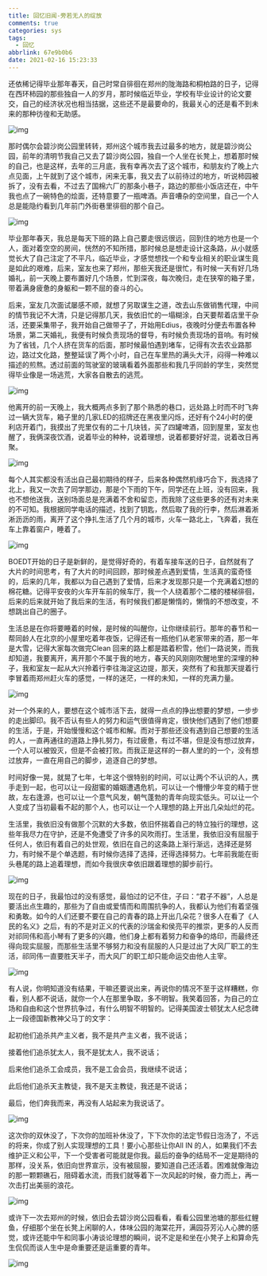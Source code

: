 ```yaml
---
title: 回忆旧闻-旁若无人的绽放
comments: true
categories: sys
tags:
  - 回忆
abbrlink: 67e9b0b6
date: 2021-02-16 15:23:33
---
```


还依稀记得毕业那年春天，自己时常自徘徊在郑州的陇海路和桐柏路的日子，记得在西环柿园的那些独自一人的岁月，那时候临近毕业，学校有毕业设计的论文要交，自己的经济状况也相当拮据，这些还不是最要命的，我最关心的还是看不到未来的那种彷徨和无助感。
<!--more-->

![img](回忆旧闻-旁若无人的绽放/1240-20210222152446745.jpeg)

那时偶尔会碧沙岗公园里转转，郑州这个城市我去过最多的地方，就是碧沙岗公园，前年的清明节我自己又去了碧沙岗公园，独自一个人坐在长凳上，想着那时候的自己，也是这样，去年的三月底，我有幸再次去了这个城市，和朋友约了晚上六点见面，上午就到了这个城市，闲来无事，我又去了以前待过的地方，听说柿园被拆了，没有去看，不过去了国棉六厂的那条小巷子，路边的那些小饭店还在，中午我也点了一碗特色的烩面，还特意要了一瓶啤酒。声音嘈杂的空间里，自己一个人总是能隐约看到几年前门外街巷里徘徊的那个自己。



![img](回忆旧闻-旁若无人的绽放/1240-20210222152446753.jpeg)

毕业那年春天，我总是每天下班的路上自己要走很远很远，回到住的地方也是一个人，面对着空空的房间，恍然的不知所措，那时候总是想走设计这条路，从小就感觉长大了自己注定了不平凡，临近毕业，才感觉想找一个和专业相关的职业谋生竟是如此的艰难，后来，室友也来了郑州，那些天我还是很忙，有时候一天有好几场婚礼，前一天晚上要布置好几个场景，忙到深夜，每次晚归，走在狭窄的箱子里，带着满身疲惫的身躯和一颗不屈的奋斗的心。

后来，室友几次面试屡感不顺，就想了另取谋生之道，改去山东做销售代理，中间的情节我记不大清，只是记得那几天，我依旧忙的一塌糊涂，白天要帮着店里干杂活，还要采集带子，我开始自己做带子了，开始用Edius，夜晚时分便去布置各种场景，第二天婚礼，我便有时候负责现场的督导，有时候负责现场的音响。有时候为了省钱，几个人挤在货车的后面，那时候最怕遇到堵车，记得有次去农业路那边，路过文化路，整整延误了两个小时，自己在车里热的满头大汗，闷得一种难以描述的煎熬。透过前面的驾驶室的玻璃看着外面那些和我几乎同龄的学生，突然觉得毕业像是一场逃荒，大家各自散去的逃荒。



![img](回忆旧闻-旁若无人的绽放/1240-20210222152446821.jpeg)

他离开的前一天晚上，我大概两点多到了那个熟悉的巷口，远处路上时而不时飞奔过一辆大货车，箱子里的几家LED的招牌还在黑夜里闪烁，还好有个24小时的便利店开着门，我摸出了兜里仅有的二十几块钱，买了四罐啤酒，回到屋里，室友也醒了，我俩深夜饮酒，说着毕业的种种，说着理想，说着都要好好混，说着改日再聚。



![img](回忆旧闻-旁若无人的绽放/1240-20210222152446818.jpeg)

每个人其实都没有活出自己最初期待的样子，后来各种偶然机缘巧合下，我选择了北上，我又一次去了同学那边，那是个下雨的下午，同学还在上班，没有回来，我也不想他送我，送别场面总是充满着不舍和留恋，而我除了这些更多的还有对未来的不可知。我根据同学电话的描述，找到了钥匙，然后取了我的行李，然后淋着淅淅沥沥的雨，离开了这个挣扎生活了几个月的城市，火车一路北上，飞奔着，我在车上靠着窗户，睡着了。



![img](回忆旧闻-旁若无人的绽放/1240-20210222152446744.jpeg)

BOEDT开始的日子是新鲜的，是觉得好奇的，有着车接车送的日子，自然就有了大片的时间思考，有了大片的时间回顾，那时候差点遇到爱情，生活真的蛮奇怪的，后来的几年，我都以为自己遇到了爱情，后来才发现那只是一个充满着幻想的棉花糖。记得平安夜的火车开车前的候车厅，我一个人绕着那个二楼的楼梯徘徊，后来的后来就开始了我后来的生活，有时候我们都是懒惰的，懒惰的不想改变，不想跳出自己的圈子。

生活总是在你将要睡着的时候，是时候的叫醒你，让你继续前行。那年的春节和一帮同龄人在北京的小屋里吃着年夜饭，记得还有一瓶他们从老家带来的酒，那一年是大雪，记得大家每次做完Clean 回来的路上都是踏着积雪，他们一路说笑，而我却知道，我要离开，离开那个不属于我的地方，春天的风刚刚吹醒地里的深埋的种子，我和室友一起从大兴拎着行李往海淀这边提，那天，突然有了和我那天提着行李冒着雨郑州赶火车的感觉，一样的迷茫，一样的未知，一样的充满力量。



![img](回忆旧闻-旁若无人的绽放/1240-20210222152446833.jpeg)

对一个外来的人，要想在这个城市活下去，就得一点点的挣出想要的梦想，一步步的走出脚印。我不否认有些人的努力和运气很值得肯定，很快他们遇到了他们想要的生活，于是，开始慢慢和这个城市和解。而对于那些还没有遇到自己想要的生活的人，一直再通往的道路上挣扎努力，有过疲惫，有过不堪，但是没有想过放弃，一个人可以被毁灭，但是不会被打败。而我正是这样的一群人里的的一个，没有想过放弃，一直在用自己的脚步，追逐自己的梦想。

时间好像一晃，就晃了七年，七年这个很特别的时间，可以让两个不认识的人，携手走到一起，也可以让一段甜蜜的婚姻遭遇危机，可以让一个懵懵少年变的精于世故，左右逢源，也可以让一个意气风发，朝气蓬勃的青年向现实低头。可以让一个人变成了当初最看不起的那个人，也可以让一个人理想的路上开出几朵灿烂的花。

生活里，我依旧没有做那个沉默的大多数，依旧怀揣着自己的特立独行的理想，这些年我尽力在守护，还是不免遭受了许多的风吹雨打。生活里，我依旧没有屈服于任何人，依旧有着自己的处世观，依旧在自己的这条路上渐行渐远，选择还是努力，有时候不是个单选题，有时候你选择了选择，还得选择努力。七年前我能在街头巷尾的路上追着理想，而如今我很庆幸依旧跟着理想的脚步前行。



![img](回忆旧闻-旁若无人的绽放/1240-20210222152446809.jpeg)

现在的日子，我最怕过的没有感觉，最怕过的记不住，子曰：“君子不器”，人总是要活出点生趣的，那些为了自由或爱情而和周围抗争的人，我都认为他们有着坚强和勇敢。如今的人们还要不要在自己的青春的路上开出几朵花？很多人在看了《人民的名义》之后，有的不是对正义的代表的沙瑞金和侯亮平的推崇，更多的人反而对祁同伟和高小琴有了更多的兴趣，他们身上都有着努力和奋争的烙印，而最终还得向现实屈服，而那些生活里不够努力和没有屈服的人只是过出了大风厂职工的生活，祁同伟一直要胜天半子，而大风厂的职工却只能命运交由他人主宰。



![img](回忆旧闻-旁若无人的绽放/1240-20210222152446875.jpeg)

有人说，你明知道没有结果，干嘛还要说出来，再说你的情况不至于这样糟糕，你看，别人都不说话，就你一个人在那里争取，多不明智。我笑着回答，为自己的立场和自由和这个世界抗争过，有什么明智不明智的。记得美国波士顿犹太人纪念碑上一段德国新教神父马丁的文字：

起初他们追杀共产主义者，我不是共产主义者，我不说话；

接着他们追杀犹太人，我不是犹太人，我不说话；

后来他们追杀工会成员，我不是工会会员，我继续不说话；

此后他们追杀天主教徒，我不是天主教徒，我还是不说话；

最后，他们奔我而来，再没有人站起来为我说话了。



![img](回忆旧闻-旁若无人的绽放/1240-20210222152446804.jpeg)

这次你的双休没了，下次你的加班补休没了，下下次你的法定节假日泡汤了，不远的将来，你成了别人实现理想的工具！要小心那些让你All IN 的人，如果我们不去维护正义和公平，下一个受害者可能就是你我。最后的奋争的结局不一定是期待的那样，没关系，依旧向世界宣示，没有被屈服，要知道自己还活着。困难就像海边的那一颗颗礁石，阻碍着水流，而我们就等着下一次风起的时候，奋力而上，再一次击打出美丽的浪花。



![img](回忆旧闻-旁若无人的绽放/1240-20210222152446881.jpeg)

或许下一次去郑州的时候，依旧会去碧沙岗公园看看，看看公园里池塘的那些红鲤鱼，仔细那个坐在长凳上闲聊的人，体味公园的海棠花开，满园芬芳沁人心脾的感觉，或许还能中午和同事小涛谈论理想的瞬间，说不定是和坐在小凳子上和算命先生侃侃而谈人生中是命重要还是运重要的青年。

![img](回忆旧闻-旁若无人的绽放/1240-20210222152520106.jpeg)